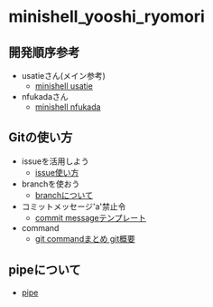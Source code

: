 # minishell_yooshi_ryomori

## 開発順序参考
- usatieさん(メイン参考)
	- [minishell usatie](https://usatie.notion.site/minishell-29921d3ea13447ad897349acd5733d5e)
- nfukadaさん
	- [minishell nfukada](https://nafuka.hatenablog.com/entry/2021/03/29/194200)
## Gitの使い方
- issueを活用しよう
	- [issue使い方](https://qiita.com/tkmd35/items/9612c03dc60b1c516969)
- branchを使おう
	- [branchについて](https://qiita.com/risagon/items/0cd3592b08ee058ffb80)
- コミットメッセージ'a'禁止令
	- [commit messageテンプレート](https://qiita.com/shun198/items/72511bd95e13cf0be88c)
- command
	- [git commandまとめ git概要](https://www.atlassian.com/ja/git/glossary#commands)
## pipeについて
- [pipe](https://www.coins.tsukuba.ac.jp/~syspro/2023/2023-06-14/index.html)